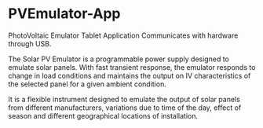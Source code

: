 # PVEmulator-App

PhotoVoltaic Emulator Tablet Application Communicates with hardware through USB.

The Solar PV Emulator is a programmable power supply designed to emulate solar panels. 
With fast transient response, the emulator responds to change in load conditions and maintains the output on IV characteristics 
of the selected panel for a given ambient condition.

It is a flexible instrument designed to emulate the output of solar panels from different manufacturers,
variations due to time of the day, effect of season and different geographical locations of installation.

